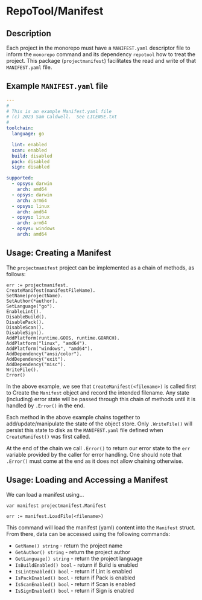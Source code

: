 RepoTool/Manifest
=================

## Description

Each project in the monorepo must have a `MANIFEST.yaml` descriptor file
to inform the `monorepo` command and its dependency `repotool` how to treat
the project. This package (`projectmanifest`) facilitates the read and write
of that `MANIFEST.yaml` file.

## Example `MANIFEST.yaml` file

```yaml
---
#
# This is an example Manifest.yaml file
# (c) 2023 Sam Caldwell.  See LICENSE.txt
#
toolchain:
  language: go

  lint: enabled
  scan: enabled
  build: disabled
  pack: disabled
  sign: disabled

supported:
  - opsys: darwin
    arch: amd64
  - opsys: darwin
    arch: arm64
  - opsys: linux
    arch: amd64
  - opsys: linux
    arch: arm64
  - opsys: windows
    arch: amd64
```

## Usage: Creating a Manifest

The `projectmanifest` project can be implemented as a chain of methods, as follows:

```golang
err := projectmanifest.
CreateManifest(manifestFileName).
SetName(projectName).
SetAuthor(*author).
SetLanguage("go").
EnableLint().
DisableBuild().
DisablePack().
DisableScan().
DisableSign().
AddPlatform(runtime.GOOS, runtime.GOARCH).
AddPlatform("linux", "amd64").
AddPlatform("windows", "amd64").
AddDependency("ansi/color").
AddDependency("exit").
AddDependency("misc").
WriteFile().
Error()
```

In the above example, we see that `CreateManifest(<filename>)` is called first to
Create the `Manifest` object and record the intended filename. Any state (including)
error state will be passed through this chain of methods until it is handled by `.Error()`
in the end.

Each method in the above example chains together to add/update/manipulate the state of
the object store. Only `.WriteFile()` will persist this state to disk as the `MANIFEST.yaml`
file defined when `CreateManifest()` was first called.

At the end of the chain we call `.Error()` to return our error state to the `err` variable
provided by the caller for error handling. One should note that `.Error()` must come at the
end as it does not allow chaining otherwise.

## Usage: Loading and Accessing a Manifest

We can load a manifest using...

```golang
var manifest projectmanifest.Manifest

err := manifest.LoadFile(<filename>)
```

This command will load the manifest (yaml) content into the `Manifest` struct.
From there, data can be accessed using the following commands:

* `GetName() string` - return the project name
* `GetAuthor() string` - return the project author
* `GetLanguage() string` - return the project language
* `IsBuildEnabled() bool` - return if Build is enabled
* `IsLintEnabled() bool` - return if Lint is enabled
* `IsPackEnabled() bool` - return if Pack is enabled
* `IsScanEnabled() bool` - return if Scan is enabled
* `IsSignEnabled() bool` - return if Sign is enabled
